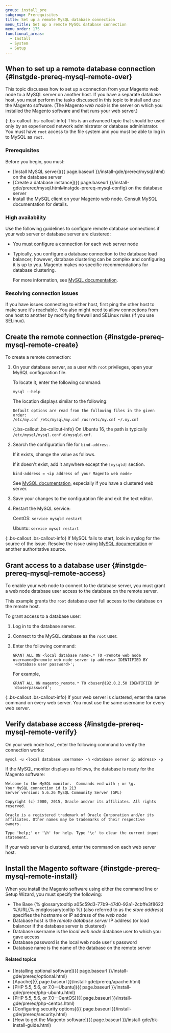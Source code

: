 ```yaml
---
group: install_pre
subgroup: Prerequisites
title: Set up a remote MySQL database connection
menu_title: Set up a remote MySQL database connection
menu_order: 175
functional_areas:
  - Install
  - System
  - Setup
---
```


## When to set up a remote database connection {#instgde-prereq-mysql-remote-over}

This topic discusses how to set up a connection from your Magento web node to a MySQL server on another host. If you have a separate database host, you must perform the tasks discussed in this topic to install and use the Magento software. (The Magento *web node* is the server on which you installed the Magento software and that runs your web server.)

{:.bs-callout .bs-callout-info}
This is an advanced topic that should be used only by an experienced network administrator or database administrator. You must have `root` access to the file system and you must be able to log in to MySQL as `root`.

### Prerequisites

Before you begin, you must:

*	[Install MySQL server]({{ page.baseurl }}/install-gde/prereq/mysql.html) on the database server
*	[Create a database instance]({{ page.baseurl }}/install-gde/prereq/mysql.html#instgde-prereq-mysql-config) on the database server
*	Install the MySQL client on your Magento web node. Consult MySQL documentation for details.

### High availability

Use the following guidelines to configure remote database connections if your web server or database server are clustered:

*	You must configure a connection for each web server node
*	Typically, you configure a database connection to the database load balancer; however, database clustering can be complex and configuring it is up to you. Magento makes no specific recommendations for database clustering.

	For more information, see [MySQL documentation](https://dev.mysql.com/doc/refman/5.6/en/mysql-cluster.html).

### Resolving connection issues

If you have issues connecting to either host, first ping the other host to make sure it's reachable. You also might need to allow connections from one host to another by modifying firewall and SELinux rules (if you use SELinux).

## Create the remote connection {#instgde-prereq-mysql-remote-create}

To create a remote connection:

1.	On your database server, as a user with `root` privileges, open your MySQL configuration file.

	To locate it, enter the following command:

		mysql --help

	The location displays similar to the following:

		Default options are read from the following files in the given order:
		/etc/my.cnf /etc/mysql/my.cnf /usr/etc/my.cnf ~/.my.cnf

	{:.bs-callout .bs-callout-info}
  		On Ubuntu 16, the path is typically `/etc/mysql/mysql.conf.d/mysqld.cnf`.

3.	Search the configuration file for `bind-address`.

	If it exists, change the value as follows.

	If it doesn't exist, add it anywhere except the `[mysqld]` section.

		bind-address = <ip address of your Magento web node>

	See [MySQL documentation](https://dev.mysql.com/doc/refman/5.6/en/server-options.html), especially if you have a clustered web server.

3.	Save your changes to the configuration file and exit the text editor.
4.	Restart the MySQL service:

	CentOS: `service mysqld restart`

	Ubuntu: `service mysql restart`

{:.bs-callout .bs-callout-info}
  	If MySQL fails to start, look in syslog for the source of the issue. Resolve the issue using [MySQL documentation](https://dev.mysql.com/doc/refman/5.6/en/server-options.html#option_mysqld_bind-address) or another authoritative source.

## Grant access to a database user {#instgde-prereq-mysql-remote-access}

To enable your web node to connect to the database server, you must grant a web node database user access to the database on the remote server.

This example grants the `root` database user full access to the database on the remote host.

To grant access to a database user:

1.	Log in to the database server.
2.	Connect to the MySQL database as the `root` user.
3.	Enter the following command:

		GRANT ALL ON <local database name>.* TO <remote web node username>@<remote web node server ip address> IDENTIFIED BY '<database user password>';

	For example,

		GRANT ALL ON magento_remote.* TO dbuser@192.0.2.50 IDENTIFIED BY 'dbuserpassword';

{:.bs-callout .bs-callout-info}
  If your web server is clustered, enter the same command on every web server. You must use the same username for every web server.

## Verify database access {#instgde-prereq-mysql-remote-verify}

On your web node host, enter the following command to verify the connection works:

	mysql -u <local database username> -h <database server ip address> -p

If the MySQL monitor displays as follows, the database is ready for the Magento software:

	Welcome to the MySQL monitor.  Commands end with ; or \g.
	Your MySQL connection id is 213
	Server version: 5.6.26 MySQL Community Server (GPL)

	Copyright (c) 2000, 2015, Oracle and/or its affiliates. All rights reserved.

	Oracle is a registered trademark of Oracle Corporation and/or its
	affiliates. Other names may be trademarks of their respective
	owners.

	Type 'help;' or '\h' for help. Type '\c' to clear the current input statement.

If your web server is clustered, enter the command on each web server host.

## Install the Magento software {#instgde-prereq-mysql-remote-install}

When you install the Magento software using either the command line or Setup Wizard, you must specify the following:

*	The Base {% glossarytooltip a05c59d3-77b9-47d0-92a1-2cbffe3f8622 %}URL{% endglossarytooltip %} (also referred to as the *store address*) specifies the hostname or IP address of the *web node*
*	Database host is the *remote database server* IP address (or load balancer if the database server is clustered)
*	Database username is the *local web node* database user to which you gave access
*	Database password is the local web node user's password
*	Database name is the name of the database on the remote server

#### Related topics

*	[Installing optional software]({{ page.baseurl }}/install-gde/prereq/optional.html)
*	[Apache]({{ page.baseurl }}/install-gde/prereq/apache.html)
*	[PHP 5.5, 5.6, or 7.0—Ubuntu]({{ page.baseurl }}/install-gde/prereq/php-ubuntu.html)
*	[PHP 5.5, 5.6, or 7.0—CentOS]({{ page.baseurl }}/install-gde/prereq/php-centos.html)
*	[Configuring security options]({{ page.baseurl }}/install-gde/prereq/security.html)
*	[How to get the Magento software]({{ page.baseurl }}/install-gde/bk-install-guide.html)
